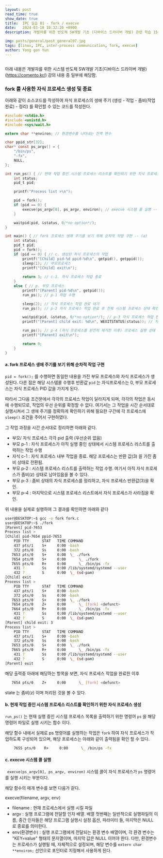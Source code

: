 ```yaml
---
layout: post
read_time: true
show_date: true
title:  IPC 실습 01 - fork / execve
date:   2024-03-18 10:32:20 +0900
description: 개발자를 위한 반도체 SW개발 기초 (디바이스 드라이버 개발) 관련 학습 15

img: posts/general/post_general07.jpg
tags: [linux, IPC, inter-process communication, fork, execve]
author: Yong gon Yun
---
```


<style>
    summary::-webkit-details-marker {
        display: none;
    }
    summary {
        list-style: none;
    }
</style>

<details><summary></summary>
에러방지  에러방지 에러방지  에러방지 에러방지  에러방지 에러방지  에러방지
에러방지  에러방지 에러방지  에러방지 에러방지  에러방지 에러방지  에러방지
에러방지  에러방지 에러방지  에러방지 에러방지  에러방지 에러방지  에러방지
에러방지  에러방지 에러방지  에러방지 에러방지  에러방지 에러방지  에러방지
에러방지  에러방지 에러방지  에러방지 에러방지  에러방지 에러방지  에러방지
에러방지  에러방지 에러방지  에러방지 에러방지  에러방지 에러방지  에러방지
에러방지  에러방지 에러방지  에러방지 에러방지  에러방지 에러방지  에러방지
에러방지  에러방지 에러방지  에러방지 에러방지  에러방지 에러방지  에러방지
에러방지  에러방지 에러방지  에러방지 에러방지  에러방지 에러방지  에러방지
에러방지  에러방지 에러방지  에러방지 에러방지  에러방지 에러방지  에러방지
에러방지  에러방지 에러방지  에러방지 에러방지  에러방지 에러방지  에러방지
에러방지  에러방지 에러방지  에러방지 에러방지  에러방지 에러방지  에러방지
</details>

아래 내용은 개발자를 위한 시스템 반도체 SW개발 기초(디바이스 드라이버 개발) (https://comento.kr/) 강의 내용 중 일부에 해당함.

### fork 를 사용한 자식 프로세스 생성 및 종료

아래와 같이 소스코드를 작성하여 자식 프로세스의 생애 주기 (생성 - 작업 - 좀비(작업완료) - 정리) 를 확인할 수 있는 코드를 작성한다. 

```c
#include <stdio.h>
#include <unistd.h>
#include <sys/wait.h>

extern char **environ; // 환경변수를 나타내는 전역 변수

char ppid_str[32];
char* const ps_argv[] = {
    "/bin/ps",
    "-fx",
    NULL,
};

int run_ps() { // 현재 작업 중인 시스템 프로세스 리스트를 확인하기 위한 자식 프로세스 생성 -- (b)
    int status;
    pid_t pid;

    printf("Process list >\n");

    pid = fork();
    if (pid == 0) {
        execve(ps_argv[0], ps_argv, environ); // execve 시스템 콜 실행 -- (c)
    }

    waitpid(pid, &status, 0/*no option*/);  
}

int main() { // fork 프로세스 생애 주기를 보기 위해 순차적 작업 구현 -- (a)
    int status;
    pid_t pid;
    pid = fork();
    if (pid == 0) { // c. 생성된 자식 프로세스의 작업
        printf("[Child] pid-%d ppid-%d\n", getpid(), getppid());
        sleep(1); // 부모프로세스 
        printf("[Child] exit\n");
        
        return 3; // c-1. 자식 프로세스 작업 종료
    }
    else { // p. 부모 프로세스
        printf("[Parent] pid-%d\n", getpid());
        run_ps(); // p-1 작업 수행 

        sleep(2); // 자식 프로세스 작업 완료 대기
        run_ps(); // p-2 자식 프로세스 작업 완료 후 전체 시스템 프로세스 상태 확인

        waitpid(pid, &status, 0/*no option*/); // p-3 자식 프로세스 작업 완료 대기 및 좀비 프로세스 정리 후
        printf("[Parent] child exit: %d\n", WEXITSTATUS(status)); // 자식 프로세스 종료 상태 확인

        run_ps(); // p-4 (자식 프로세스를 완전히 제거한 이후) 프로세스 실행 상태 확인
        printf("[Parent] exit\n");

        return 0;
    }
}
```

#### a. fork 프로세스 생애 주기를 보기 위해 순차적 작업 구현

`pid = fork();` 를 수행하면 동일한 내용을 가진 부모 프로세스와 자식 프로세스가 생성된다. 다른 점은 해당 시스템콜 수행후 반환값 `pid` 는 자식프로세스는 0, 부모 프로세스는 자식 프로세스 PID 값을 가지게 된다. 

따라서 그다음 조건문에서 각각의 프로세스 작업이 달라지게 되며, 각각의 작업은 동시에 수행되므로, 작업의 우선 순위를 확정할 수 없다. 여기서는 그 작업을 시간 순서대로 실행시켜서 그 생애 주기를 정확하게 확인하기 위해 필요한 구간에 각 프로세스에 `sleep()` 조건을 주어서 구현하였다. 

그 작업 과정을 시간 순서대로 정리하면 아래와 같다. 

* 부모/ 자식 프로세스 각각 pid 출력 (우선순위 없음)
* 부모 p-1 : 자식 프로세스가 아직 실행 중인 상태에서 시스템 프로세스 리스트를 출력하는 작업 수행
* 자식 c-1 : 자식 프로세스 내부 작업을 종료. 해당 프로세스는 반환 값(3) 을 가진 좀비 상태로 전환됨.
* 부모 p-2 : 시스템 프로세스 리스트를 출력하는 작업 수행. 여기서 아직 자식 프로세스가 좀비(z) 상태로 남아있음을 볼 수 있다.
* 부모 p-3 : 좀비 상태의 자식 프로세스를 정리하고, 자식 프로세스 반환값(3)을 확인.
* 부모 p-4 : 마지막으로  시스템 프로세스 리스트에서 자식 프로세스가 사라짐을 확인.

위 내용을 실제로 실행하여 그 결과를 확인하면 아래와 같다

```bash
user@DESKTOP:~$ gcc -o fork fork.c
user@DESKTOP:~$ ./fork
[Parent] pid-7653
Process list >
[Child] pid-7654 ppid-7653
    PID TTY      STAT   TIME COMMAND
    437 pts/1    S+     0:00 -bash
    372 pts/0    Ss     0:00 -bash
   7653 pts/0    S+     0:00  \_ ./fork
   7654 pts/0    S+     0:00      \_ ./fork
   7655 pts/0    R+     0:00      \_ /bin/ps -fx
    431 ?        Ss     0:00 /lib/systemd/systemd --user
    432 ?        S      0:00  \_ (sd-pam)
[Child] exit
Process list >
    PID TTY      STAT   TIME COMMAND
    437 pts/1    S+     0:00 -bash
    372 pts/0    Ss     0:00 -bash
   7653 pts/0    S+     0:00  \_ ./fork
   7654 pts/0    Z+     0:00      \_ [fork] <defunct>
   7664 pts/0    R+     0:00      \_ /bin/ps -fx
    431 ?        Ss     0:00 /lib/systemd/systemd --user
    432 ?        S      0:00  \_ (sd-pam)
[Parent] child exit: 3
Process list >
    PID TTY      STAT   TIME COMMAND
    437 pts/1    S+     0:00 -bash
    372 pts/0    Ss     0:00 -bash
   7653 pts/0    S+     0:00  \_ ./fork
   7665 pts/0    R+     0:00      \_ /bin/ps -fx
    431 ?        Ss     0:00 /lib/systemd/systemd --user
    432 ?        S      0:00  \_ (sd-pam)
[Parent] exit
```

해당 출력중 아래에 해당하는 항목을 보면, 자식 프로세스 작업을 완료한 이후

```bash
   7654 pts/0    Z+     0:00      \_ [fork] <defunct>
```

state  는 좀비(z) 이며 <defunct> 처리된 것을 볼 수 있다.

#### b. 현재 작업 중인 시스템 프로세스 리스트를 확인하기 위한 자식 프로세스 생성

`run_ps()` 는 현재 실행 중인 시스템 프로세스 목록을 출력하기 위한 명령어 `ps` 을 해당 명령어 파일로 실행 시키는 함수 이다. 

해당 함수 내에서 실제로 ps 명령어를 실행하는 작업은 `fork` 하여 자식 프로세스가 작업하도록 구성되어 있으며, 해당 프로세스는 아래와 같이 출력됨을 확인 할 수 있다.

```bash
    7655 pts/0    R+     0:00      \_ /bin/ps -fx
```

#### c. execve 시스템 콜 실행

` execve(ps_argv[0], ps_argv, environ)` 시스템 콜이 자식 프로세스가 `ps` 명령어를 실행 시키는 부분이다. 

해당 함수의 매개 변수를 보면 다음가 같다.

execve(filename, argv, env)

* filename : 현재 프로세스에서 실행 시킬 파일 
* argv : 실행 프로그램에 전달할 인자 배열. 배열 첫번째는 일반적으로 실행파일의 이름, 중간 인자들은 해당 프로그램 실행시 설정 옵션, 파라미터 들, 마지막은 NULL 로 종료를 의미한다.
* env(환경변수) : 실행 프로그램에게 전달되는 환경 변수 배열이며, 각 환경 변수는 "KEY=value" 형태의 문자열이며, 마지막 값은 NULL 이어야 한다. 다만, 환경변수는 프로세스가 실행될 때, 자체적으로 설정되며, 해당 변수를 `extern char **environ;` 선언으로 포인터로 지정해서 사용하게 된다. 



